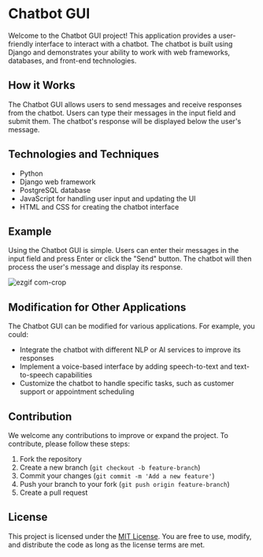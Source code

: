 # Chatbot GUI

Welcome to the Chatbot GUI project! This application provides a user-friendly interface to interact with a chatbot. The chatbot is built using Django and demonstrates your ability to work with web frameworks, databases, and front-end technologies.

## How it Works

The Chatbot GUI allows users to send messages and receive responses from the chatbot. Users can type their messages in the input field and submit them. The chatbot's response will be displayed below the user's message.

## Technologies and Techniques

- Python
- Django web framework
- PostgreSQL database
- JavaScript for handling user input and updating the UI
- HTML and CSS for creating the chatbot interface

## Example

Using the Chatbot GUI is simple. Users can enter their messages in the input field and press Enter or click the "Send" button. The chatbot will then process the user's message and display its response.

![ezgif com-crop](https://user-images.githubusercontent.com/50200471/235733649-0aaa6035-b0ce-4ec9-9434-668a5d8da3bd.gif)

## Modification for Other Applications

The Chatbot GUI can be modified for various applications. For example, you could:

- Integrate the chatbot with different NLP or AI services to improve its responses
- Implement a voice-based interface by adding speech-to-text and text-to-speech capabilities
- Customize the chatbot to handle specific tasks, such as customer support or appointment scheduling

## Contribution

We welcome any contributions to improve or expand the project. To contribute, please follow these steps:

1. Fork the repository
2. Create a new branch (`git checkout -b feature-branch`)
3. Commit your changes (`git commit -m 'Add a new feature'`)
4. Push your branch to your fork (`git push origin feature-branch`)
5. Create a pull request

## License

This project is licensed under the [MIT License](https://choosealicense.com/licenses/mit/). You are free to use, modify, and distribute the code as long as the license terms are met.
